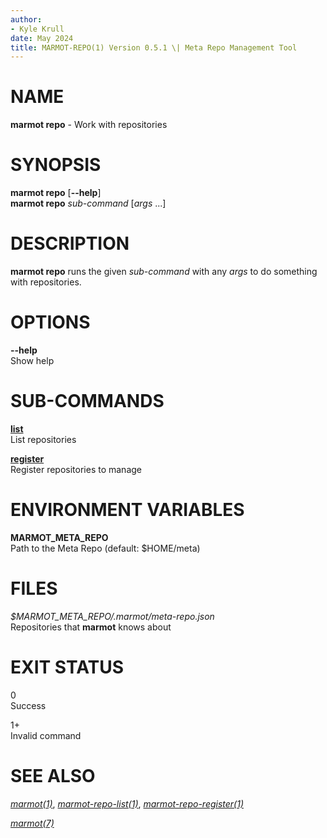 ```yaml
---
author:
- Kyle Krull
date: May 2024
title: MARMOT-REPO(1) Version 0.5.1 \| Meta Repo Management Tool
---
```


# NAME

**marmot repo** - Work with repositories

# SYNOPSIS

**marmot repo** \[**\--help**\]\
**marmot repo** *sub-command* \[*args* ...\]

# DESCRIPTION

**marmot repo** runs the given *sub-command* with any *args* to do
something with repositories.

# OPTIONS

**\--help**  
Show help

# SUB-COMMANDS

[**list**](./marmot-repo-list.1.md)  
List repositories

[**register**](./marmot-repo-register.1.md)  
Register repositories to manage

# ENVIRONMENT VARIABLES

**MARMOT_META_REPO**  
Path to the Meta Repo (default: \$HOME/meta)

# FILES

*\$MARMOT_META_REPO/.marmot/meta-repo.json*  
Repositories that **marmot** knows about

# EXIT STATUS

0  
Success

1+  
Invalid command

# SEE ALSO

[*marmot(1)*](./marmot.1.md),
[*marmot-repo-list(1)*](./marmot-repo-list.1.md),
[*marmot-repo-register(1)*](./marmot-repo-register.1.md)

[*marmot(7)*](./marmot.7.md)
